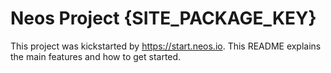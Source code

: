 # Neos Project {SITE_PACKAGE_KEY}

This project was kickstarted by https://start.neos.io. This README explains the main features and how to get started.
